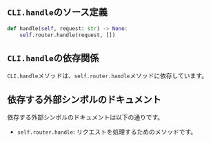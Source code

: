 ## `CLI.handle`のソース定義

```python
def handle(self, request: str) -> None:
    self.router.handle(request, [])
```

## `CLI.handle`の依存関係

`CLI.handle`メソッドは、`self.router.handle`メソッドに依存しています。

## 依存する外部シンボルのドキュメント

依存する外部シンボルのドキュメントは以下の通りです。

- `self.router.handle`: リクエストを処理するためのメソッドです。